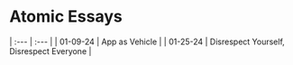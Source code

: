 # Atomic Essays
| :--- | :--- |
| 01-09-24 | App as Vehicle |
| 01-25-24 | Disrespect Yourself, Disrespect Everyone |
